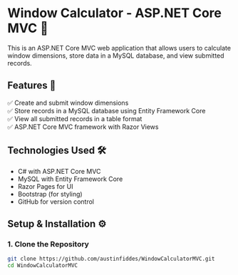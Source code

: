 # Window Calculator - ASP.NET Core MVC 🚀

This is an ASP.NET Core MVC web application that allows users to calculate window dimensions, store data in a MySQL database, and view submitted records.

## Features 🎯
✅ Create and submit window dimensions  
✅ Store records in a MySQL database using Entity Framework Core  
✅ View all submitted records in a table format  
✅ ASP.NET Core MVC framework with Razor Views  

## Technologies Used 🛠️
- C# with ASP.NET Core MVC
- MySQL with Entity Framework Core
- Razor Pages for UI
- Bootstrap (for styling)
- GitHub for version control

## Setup & Installation ⚙️

### 1. Clone the Repository
```bash
git clone https://github.com/austinfiddes/WindowCalculatorMVC.git
cd WindowCalculatorMVC
